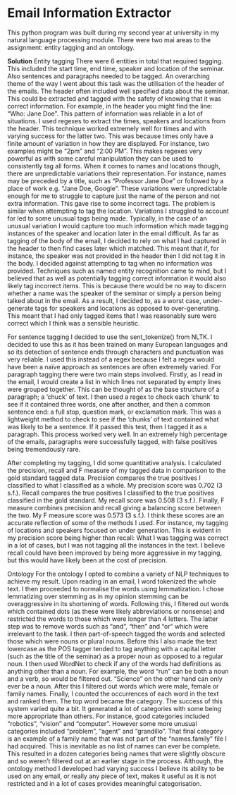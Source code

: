 Email Information Extractor
===================================
This python program was built during my second year at university in my natural language processing
module. There were two mai areas to the assignment: entity tagging and an ontology.

**Solution**
Entity tagging There were 6 entities in total that required tagging. This included the start time,
end time, speaker and location of the seminar. Also sentences and paragraphs needed to be tagged.
An overarching theme of the way I went about this task was the utilisation of the header of the
emails. The header often included well specified data about the seminar. This could be extracted
and tagged with the safety of knowing that it was correct information. For example, in the header
you might find the line: “Who:     Jane Doe”. This pattern of information was reliable in a lot of
situations. I used regexes to extract the times, speakers and locations from the header. This
technique worked extremely well for times and with varying success for the latter two. This was
because times only have a finite amount of variation in how they are displayed. For instance, two
examples might be “2pm” and “2:00 PM”. This makes regexes very powerful as with some careful
manipulation they can be used to consistently tag all forms. When it comes to names and locations
though, there are unpredictable variations their representation. For instance, names may be preceded
by a title, such as “Professor Jane Doe” or followed by a place of work e.g. “Jane Doe, Google”.
These variations were unpredictable enough for me to struggle to capture just the name of the person
and not extra information. This gave rise to some incorrect tags. The problem is similar when
attempting to tag the location. Variations I struggled to account for led to some unusual tags
being made. Typically, in the case of an unusual variation I would capture too much information
which made tagging instances of the speaker and location later in the email difficult. As far as
tagging of the body of the email, I decided to rely on what I had captured in the header to then
find cases later which matched. This meant that if, for instance, the speaker was not provided in
the header then I did not tag it in the body. I decided against attempting to tag when no information
was provided. Techniques such as named entity recognition came to mind, but I believed that as well
as potentially tagging correct information it would also likely tag incorrect items. This is because
there would be no way to discern whether a name was the speaker of the seminar or simply a person 
being talked about in the email. As a result, I decided to, as a worst case, under-generate tags
for speakers and locations as opposed to over-generating. This meant that I had only tagged items
that I was reasonably sure were correct which I think was a sensible heuristic.

For sentence tagging I decided to use the sent_tokenize() from NLTK. I decided to use this as it has
been trained on many European languages and so its detection of sentence ends through characters and
punctuation was very reliable. I used this instead of a regex because I felt a regex would have been
a naïve approach as sentences are often extremely varied. For paragraph tagging there were two main
steps involved. Firstly, as I read in the email, I would create a list in which lines not separated
by empty lines were grouped together. This can be thought of as the base structure of a paragraph; a
‘chuck’ of text. I then used a regex to check each ‘chunk’ to see if it contained three words, one
after another, and then a common sentence end: a full stop, question mark, or exclamation mark. This
was a lightweight method to check to see if the ‘chunks’ of text contained what was likely to be a
sentence. If it passed this test, then I tagged it as a paragraph. This process worked very well. In
an extremely high percentage of the emails, paragraphs were successfully tagged, with false positives
being tremendously rare.

After completing my tagging, I did some quantitative analysis. I calculated the precision, recall
and F measure of my tagged data in comparison to the gold standard tagged data. Precision compares
the true positives I classified to what I classified as a whole. My precision score was 0.702
(3 s.f.). Recall compares the true positives I classified to the true positives classified in the
gold standard. My recall score was 0.508 (3 s.f.). Finally, F measure combines precision and recall
giving a balancing score between the two. My F measure score was 0.573 (3 s.f.). I think these scores
are an accurate reflection of some of the methods I used.  For instance, my tagging of locations and
speakers focused on under generation. This is evident in my precision score being higher than
recall: What I was tagging was correct in a lot of cases, but I was not tagging all the instances
in the text. I believe recall could have been improved by being more aggressive in my tagging, but
this would have likely been at the cost of precision. 
 
Ontology For the ontology I opted to combine a variety of NLP techniques to achieve my result. Upon
reading in an email, I word tokenized the whole text. I then proceeded to normalise the words using
lemmatization. I chose lemmatizing over stemming as in my opinion stemming can be overaggressive in
its shortening of words. Following this, I filtered out words which contained dots (as these were
likely abbreviations or nonsense) and restricted the words to those which were longer than 4 letters.
The latter step was to remove words such as “and”, “then” and “or” which were irrelevant to the task.
I then part-of-speech tagged the words and selected those which were nouns or plural nouns. Before
this I also made the text lowercase as the POS tagger tended to tag anything with a capital letter
(such as the title of the seminar) as a proper noun as opposed to a regular noun. I then used WordNet
to check if any of the words had definitions as anything other than a noun. For example, the word “run”
can be both a noun and a verb, so would be filtered out. “Science” on the other hand can only ever be
a noun. After this I filtered out words which were male, female or family names. Finally, I counted the
occurrences of each word in the text and ranked them. The top word became the category. The success of
this system varied quite a bit. It generated a lot of categories with some being more appropriate than
others. For instance, good categories included “robotics”, “vision” and “computer”. However some more
unusual categories included “problem”, “agent” and “grandillo”. That final category is an example of a
family name that was not part of the “names.family” file I had acquired. This is inevitable as no list
of names can ever be complete. This resulted in a dozen categories being names that were slightly
obscure and so weren’t filtered out at an earlier stage in the process. Although, the ontology method
I developed had varying success I believe its ability to be used on any email, or really any piece of
text, makes it useful as it is not restricted and in a lot of cases provides meaningful categorisation.